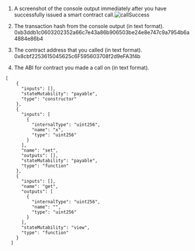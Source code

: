 1. A screenshot of the console output immediately after you have successfully issued a smart contract call.![callSuccess](https://user-images.githubusercontent.com/51861246/128774056-f7b98924-e20b-49c6-bc5f-64a6f4b9a5ae.PNG)

2. The transaction hash from the console output (in text format).
0xb3ddb1c0603202352a66c7e43a86b906503be24e8e747c9a7954b6a4884e86b4
3. The contract address that you called (in text format).
0x8cbf2253615045625c6F595603708f2d9eFA3f4b
4. The ABI for contract you made a call on (in text format).
```
[
    {
      "inputs": [],
      "stateMutability": "payable",
      "type": "constructor"
    },
    {
      "inputs": [
        {
          "internalType": "uint256",
          "name": "x",
          "type": "uint256"
        }
      ],
      "name": "set",
      "outputs": [],
      "stateMutability": "payable",
      "type": "function"
    },
    {
      "inputs": [],
      "name": "get",
      "outputs": [
        {
          "internalType": "uint256",
          "name": "",
          "type": "uint256"
        }
      ],
      "stateMutability": "view",
      "type": "function"
    }
  ]
```

